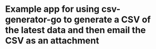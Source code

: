 # Example app for using csv-generator-go to generate a CSV of the latest data and then email the CSV as an attachment
